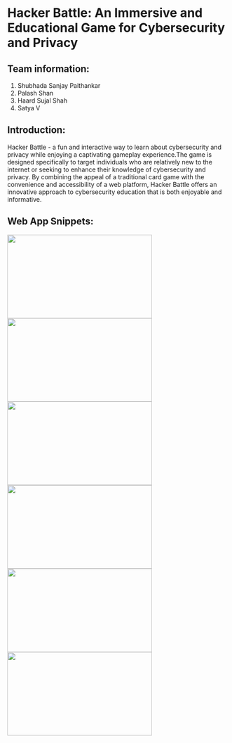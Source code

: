# Hacker Battle: An Immersive and Educational Game for Cybersecurity and Privacy

## Team information:

1. Shubhada Sanjay Paithankar
2. Palash Shan
3. Haard Sujal Shah
4. Satya V


 
## Introduction:
 
Hacker Battle - a fun and interactive way to learn about cybersecurity and privacy while enjoying a captivating gameplay experience.The game is designed specifically to target individuals who are relatively new to the internet or seeking to enhance their knowledge of cybersecurity and privacy. By combining the appeal of a traditional card game with the convenience and accessibility of a web platform, Hacker Battle offers an innovative approach to cybersecurity education that is both enjoyable and informative.

## Web App Snippets:
<p float="left">
<img src="https://user-images.githubusercontent.com/99461999/236038001-c9e77044-a749-49aa-aa2c-0888ae9f2d66.png" width="330" height="190">
<img src="https://user-images.githubusercontent.com/99461999/236038235-7767bfda-e637-4d5c-bcea-7a2a9ee4fa25.png" width="330" height="190">
<img src="https://user-images.githubusercontent.com/99461999/236038441-26f08bd7-08be-4d63-9fd4-1100bae6a798.png" width="330" height="190">
<img src="https://user-images.githubusercontent.com/99461999/236038438-8c626f13-6530-4ea1-845b-d955e6deaaeb.png" width="330" height="190">
<img src="https://user-images.githubusercontent.com/99461999/236038455-83c3d48e-09e8-4599-9273-1c564f5d9291.png" width="330" height="190">
<img src="https://user-images.githubusercontent.com/99461999/236038446-6dd651f8-0d6c-4276-8b97-7f6e8649ace4.png" width="330" height="190">

</p>




